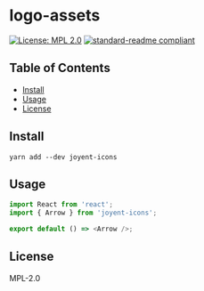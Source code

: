 # logo-assets

[![License: MPL 2.0](https://img.shields.io/badge/License-MPL%202.0-brightgreen.svg?style=flat-square)](https://opensource.org/licenses/MPL-2.0)
[![standard-readme compliant](https://img.shields.io/badge/standard--readme-OK-green.svg?style=flat-square)](https://github.com/RichardLitt/standard-readme)

## Table of Contents

* [Install](#install)
* [Usage](#usage)
* [License](#license)

## Install

```
yarn add --dev joyent-icons
```

## Usage

```js
import React from 'react';
import { Arrow } from 'joyent-icons';

export default () => <Arrow />;
```

## License

MPL-2.0
